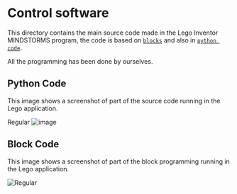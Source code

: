 Control software
====

This directory contains the main source code made in the Lego Inventor MINDSTORMS program, the code is based on [`blocks`](https://github.com/csvprobotica/RoSGhost/blob/main/src/RoSGhost.lms) and also in [`python code`](https://github.com/csvprobotica/RoSGhost/blob/main/src/runRoSGhost.py).

All the programming has been done by ourselves.

## Python Code

This image shows a screenshot of part of the source code running in the Lego application.

Regular ![image](https://github.com/user-attachments/assets/df6e6693-ff66-4a96-bd05-109d06e84f09)


## Block Code

This image shows a screenshot of part of the block programming running in the Lego application.

![Regular](https://github.com/csvprobotica/RoSGhost/blob/main/src/Block_Code.png)

